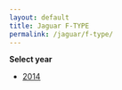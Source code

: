 ```yaml
---
layout: default
title: Jaguar F-TYPE
permalink: /jaguar/f-type/
---
```

**Select year**

- [2014](/jaguar/f-type/2014/)
